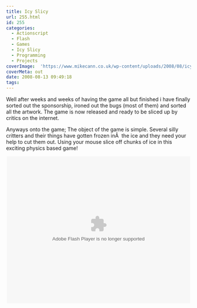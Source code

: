 ```yaml
---
title: Icy Slicy
url: 255.html
id: 255
categories:
  - Actionscript
  - Flash
  - Games
  - Icy Slicy
  - Programming
  - Projects
coverImage:  'https://www.mikecann.co.uk/wp-content/uploads/2008/08/icy.png'
coverMeta: out
date: 2008-08-13 09:49:18
tags:
---
```


Well after weeks and weeks of having the game all but finished i have finally sorted out the sponsorship, ironed out the bugs (most of them) and sorted all the artwork. The game is now released and ready to be sliced up by critics on the internet.

<!-- more -->

Anyways onto the game; The object of the game is simple. Several silly critters and their things have gotten frozen inÂ  the ice and they need your help to cut them out. Using your mouse slice off chunks of ice in this exciting physics based game!

<p style="text-align: center;"><object width="500" height="400" data="https://www.mikecann.co.uk/projects/icyslicy/IcySlicy.swf" type="application/x-shockwave-flash"><param name="quality" value="high" /><param name="name" value="IcySlicy" /><param name="src" value="https://www.mikecann.co.uk/projects/icyslicy/IcySlicy.swf" /><param name="bgcolor" value="#ffffff" /></object>
